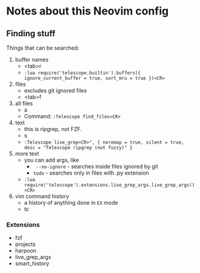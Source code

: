 # Notes about this Neovim config

## Finding stuff

Things that can be searched:

1. buffer names 
   - \<tab\>r
   - `:lua require('telescope.builtin').buffers({ ignore_current_buffer = true, sort_mru = true })<CR>`
2. files
   - excludes git ignored files
   - \<tab\>f
3. all files
   - <tab>a
   - Command: `:Telescope find_files<CR>`
4. text
   - this is ripgrep, not FZF. 
   - <tab>s
   - `:Telescope live_grep<CR>", { noremap = true, silent = true, desc = "Telescope ripgrep (not fuzzy)" }`
5. more text
   - you can add args, like 
       - ` --no-ignore` - searches inside files ignored by git
       - `todo` - searches only in files with .py extension
   - `:lua require('telescope').extensions.live_grep_args.live_grep_args()<CR>` 
6. vim command history
   - a history of anything done in `EX` mode
   - <tab>tc

### Extensions

- fzf
- projects
- harpoon
- live_grep_args
- smart_history

